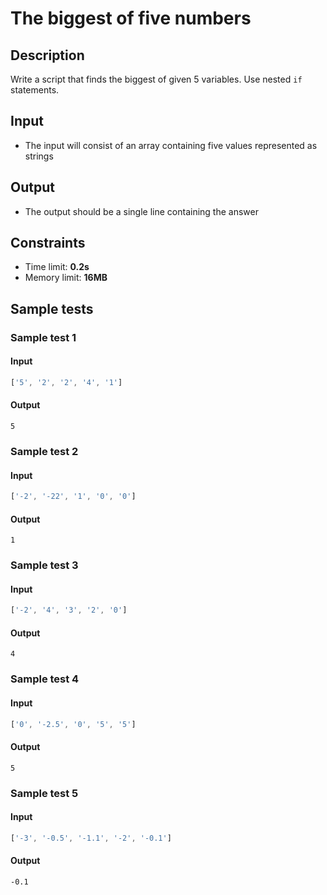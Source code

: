 # The biggest of five numbers

## Description
Write a script that finds the biggest of given 5 variables.
Use nested `if` statements.

## Input
- The input will consist of an array containing five values represented as strings

## Output
- The output should be a single line containing the answer

## Constraints
- Time limit: **0.2s**
- Memory limit: **16MB**

## Sample tests

### Sample test 1

#### Input
```js
['5', '2', '2', '4', '1']
```

#### Output
```
5
```

### Sample test 2

#### Input
```js
['-2', '-22', '1', '0', '0']
```

#### Output
```
1
```

### Sample test 3

#### Input
```js
['-2', '4', '3', '2', '0']
```

#### Output
```
4
```

### Sample test 4

#### Input
```js
['0', '-2.5', '0', '5', '5']
```

#### Output
```
5
```

### Sample test 5

#### Input
```js
['-3', '-0.5', '-1.1', '-2', '-0.1']
```

#### Output
```
-0.1
```
